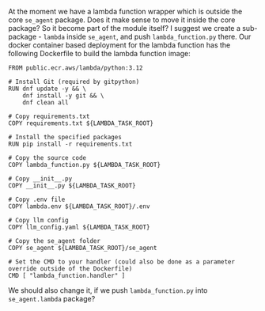 At the moment we have a lambda function wrapper which is outside the core `se_agent` package.
Does it make sense to move it inside the core package? So it become part of the module itself?
I suggest we create a sub-package - `lambda` inside `se_agent`, and push `lambda_function.py` there.
Our docker container based deployment for the lambda function has the following Dockerfile to build the lambda function image:

```
FROM public.ecr.aws/lambda/python:3.12

# Install Git (required by gitpython)
RUN dnf update -y && \
    dnf install -y git && \
    dnf clean all

# Copy requirements.txt
COPY requirements.txt ${LAMBDA_TASK_ROOT}

# Install the specified packages
RUN pip install -r requirements.txt

# Copy the source code
COPY lambda_function.py ${LAMBDA_TASK_ROOT}

# Copy __init__.py
COPY __init__.py ${LAMBDA_TASK_ROOT}

# Copy .env file
COPY lambda.env ${LAMBDA_TASK_ROOT}/.env

# Copy llm config
COPY llm_config.yaml ${LAMBDA_TASK_ROOT}

# Copy the se_agent folder
COPY se_agent ${LAMBDA_TASK_ROOT}/se_agent

# Set the CMD to your handler (could also be done as a parameter override outside of the Dockerfile)
CMD [ "lambda_function.handler" ]
```

We should also change it, if we push `lambda_function.py` into `se_agent.lambda` package?